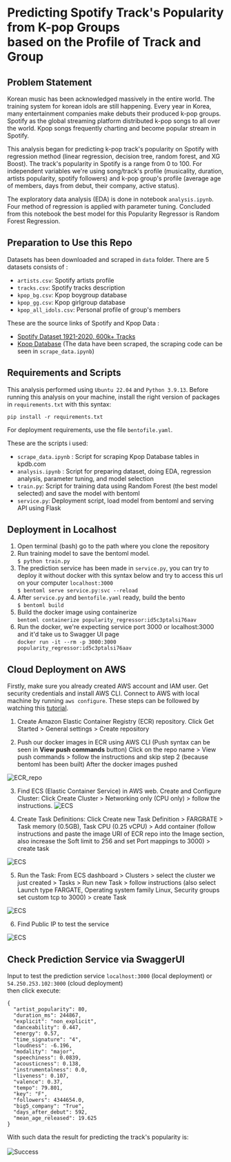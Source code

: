 # Predicting Spotify Track's Popularity from K-pop Groups <br>based on the Profile of Track and Group

## Problem Statement
Korean music has been acknowledged massively in the entire world. The training system for korean idols are still happening. Every year in Korea, many entertainment companies make debuts their produced k-pop groups. Spotify as the global streaming platform distributed k-pop songs to all over the world. Kpop songs frequently charting and become popular stream in Spotify.

This analysis began for predicting k-pop track's popularity on Spotify with regression method (linear regression, decision tree, random forest, and XG Boost). The track's popularity in Spotify is a range from 0 to 100. For independent variables we're using song/track's profile (musicality, duration, artists popularity, spotify followers) and k-pop group's profile (average age of members, days from debut, their company, active status).

The exploratory data analysis (EDA) is done in notebook `analysis.ipynb`. Four method of regression is applied with parameter tuning. Concluded from this notebook the best model for this Popularity Regressor is Random Forest Regression. 

## Preparation to Use this Repo
Datasets has been downloaded and scraped in `data` folder. There are 5 datasets consists of :
- `artists.csv`: Spotify artists profile
- `tracks.csv`: Spotify tracks description
- `kpop_bg.csv`: Kpop boygroup database
- `kpop_gg.csv`: Kpop girlgroup database
- `kpop_all_idols.csv`: Personal profile of group's members

These are the source links of Spotify and Kpop Data :
- [Spotify Dataset 1921-2020, 600k+ Tracks](https://www.kaggle.com/datasets/yamaerenay/spotify-dataset-19212020-600k-tracks)
- [Kpop Database](https://dbkpop.com/) (The data have been scraped, the scraping code can be seen in `scrape_data.ipynb`)

## Requirements and Scripts
This analysis performed using `Ubuntu 22.04` and `Python 3.9.13`. Before running this analysis on your machine, install the right version of packages in `requirements.txt` with this syntax:

```pip install -r requirements.txt```

For deployment requirements, use the file `bentofile.yaml`.

These are the scripts i used:
- `scrape_data.ipynb` : Script for scraping Kpop Database tables in kpdb.com 
- `analysis.ipynb` : Script for preparing dataset, doing EDA, regression analysis, parameter tuning, and model selection
- `train.py`: Script for training data using Random Forest (the best model selected) and save the model with bentoml
- `service.py`: Deployment script, load model from bentoml and serving API using Flask

## Deployment in Localhost
1. Open terminal (bash) go to the path where you clone the repository
2. Run training model to save the bentoml model. <br>
```$ python train.py```
3. The prediction service has been made in `service.py`, you can try to deploy it without docker with this syntax below and try to access this url on your computer `localhost:3000` <br>
```$ bentoml serve service.py:svc --reload```
3. After `service.py` and `bentofile.yaml` ready, build the bento <br>
```$ bentoml build```
4. Build the docker image using containerize <br>
```bentoml containerize popularity_regressor:id5c3ptalsi76aav```
5. Run the docker, we're expecting service port 3000 or localhost:3000 and it'd take us to Swagger UI page <br>
```docker run -it --rm -p 3000:3000 popularity_regressor:id5c3ptalsi76aav```

## Cloud Deployment on AWS
Firstly, make sure you already created AWS account and IAM user. Get security credentials and install AWS CLI. Connect to AWS with local machine by running `aws configure`. These steps can be followed by watching this [tutorial](https://github.com/alexeygrigorev/mlbookcamp-code/blob/master/course-zoomcamp/07-bentoml-production/06-production-deployment.md).

1. Create Amazon Elastic Container Registry (ECR) repository. 
Click Get Started > General settings > Create repository

2. Push our docker images in ECR using AWS CLI (Push syntax can be seen in **View push commands** button)
Click on the repo name > View push commands > follow the instructions and skip step 2 (because bentoml has been built)
After the docker images pushed 

![ECR_repo](images/ECR-rep.png)

3. Find ECS (Elastic Container Service) in AWS web. 
Create and Configure Cluster: Click Create Cluster > Networking only (CPU only) > follow the instructions.
![ECS](images/create_cluster_in_ECS.png)

4. Create Task Definitions:
Click Create new Task Definition > FARGRATE > Task memory (0.5GB), Task CPU (0.25 vCPU) > Add container (follow instructions and paste the image URI of ECR repo into the Image section, also increase the Soft limit to 256 and set Port mappings to 3000) > create task

![ECS](images/created_task.png)

5. Run the Task:
From ECS dashboard > Clusters > select the cluster we just created > Tasks > Run new Task > follow instructions (also select Launch type FARGATE, Operating system family Linux, Security groups set custom tcp to 3000) > create Task

![ECS](images/taskrunning2.png)

6. Find Public IP to test the service

![ECS](images/network.png)


## Check Prediction Service via SwaggerUI
Input to test the prediction service `localhost:3000` (local deployment) or `54.250.253.102:3000` (cloud deployment)
<br> then click execute:

```
{
  "artist_popularity": 80,
  "duration_ms": 244867,
  "explicit": "non_explicit",
  "danceability": 0.447,
  "energy": 0.57,
  "time_signature": "4",
  "loudness": -6.196,
  "modality": "major",
  "speechiness": 0.0839,
  "acousticness": 0.138,
  "instrumentalness": 0.0,
  "liveness": 0.107,
  "valence": 0.37,
  "tempo": 79.801,
  "key": "F",
  "followers": 4344654.0,
  "big5_company": "True",
  "days_after_debut": 592,
  "mean_age_released": 19.625
}
```


With such data the result for predicting the track's popularity is:
<br>
<br>
![Success](images/success.png)
